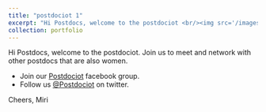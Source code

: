 ```yaml
---
title: "postdociot 1"
excerpt: "Hi Postdocs, welcome to the postdociot <br/><img src='/images/500x300.png'>"
collection: portfolio
---
```


Hi Postdocs, welcome to the postdociot. 
Join us to meet and network with other postdocs that are also women. 

  - Join our [Postdociot](https://www.facebook.com/groups/916327312206421/) facebook group. 
  - Follow us [@Postdociot](https://twitter.com/postdociot) on twitter.

Cheers,
Miri 
